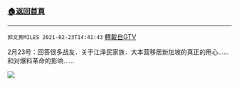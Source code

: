 ﻿###  [:house:返回首頁](https://github.com/ourhimalayas/txt)
---

`郭文贵MILES 2021-02-23T14:41:43` [轉載自GTV](https://gtv.org/web/#/UserInfo/5e596957357cc612d35a8044)

2月23号：回答很多战友．关于江泽民家族．大本营移居新加坡的真正的用心……和对爆料革命的影响……

[![](https://filegroup.gtv.org/cdn-cgi/image/width=600/https://filegroup.gtv.org/group6/web/20210223/14/41/0/6bfad39af87bfa6111ca103f2712e162.jpg)](https://filegroup.gtv.org/group6/web/20210223/14/41/0/1557ec2c55aaafe625a0f74fb90d31c2.mp4)